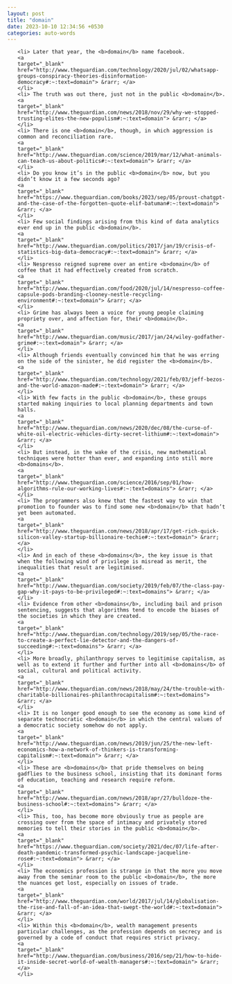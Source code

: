 ```yaml
---
layout: post
title: "domain"
date: 2023-10-10 12:34:56 +0530
categories: auto-words
---
```

<ol>

    <li> Later that year, the <b>domain</b> name facebook.
    <a 
    target="_blank" 
    href="http://www.theguardian.com/technology/2020/jul/02/whatsapp-groups-conspiracy-theories-disinformation-democracy#:~:text=domain"> &rarr; </a>
    </li>
    <li> The truth was out there, just not in the public <b>domain</b>.
    <a 
    target="_blank" 
    href="http://www.theguardian.com/news/2018/nov/29/why-we-stopped-trusting-elites-the-new-populism#:~:text=domain"> &rarr; </a>
    </li>
    <li> There is one <b>domain</b>, though, in which aggression is common and reconciliation rare.
    <a 
    target="_blank" 
    href="http://www.theguardian.com/science/2019/mar/12/what-animals-can-teach-us-about-politics#:~:text=domain"> &rarr; </a>
    </li>
    <li> Do you know it’s in the public <b>domain</b> now, but you didn’t know it a few seconds ago?
    <a 
    target="_blank" 
    href="https://www.theguardian.com/books/2023/sep/05/proust-chatgpt-and-the-case-of-the-forgotten-quote-elif-batuman#:~:text=domain"> &rarr; </a>
    </li>
    <li> Few social findings arising from this kind of data analytics ever end up in the public <b>domain</b>.
    <a 
    target="_blank" 
    href="http://www.theguardian.com/politics/2017/jan/19/crisis-of-statistics-big-data-democracy#:~:text=domain"> &rarr; </a>
    </li>
    <li> Nespresso reigned supreme over an entire <b>domain</b> of coffee that it had effectively created from scratch.
    <a 
    target="_blank" 
    href="http://www.theguardian.com/food/2020/jul/14/nespresso-coffee-capsule-pods-branding-clooney-nestle-recycling-environment#:~:text=domain"> &rarr; </a>
    </li>
    <li> Grime has always been a voice for young people claiming propriety over, and affection for, their <b>domain</b>.
    <a 
    target="_blank" 
    href="http://www.theguardian.com/music/2017/jan/24/wiley-godfather-grime#:~:text=domain"> &rarr; </a>
    </li>
    <li> Although friends eventually convinced him that he was erring on the side of the sinister, he did register the <b>domain</b>.
    <a 
    target="_blank" 
    href="http://www.theguardian.com/technology/2021/feb/03/jeff-bezos-and-the-world-amazon-made#:~:text=domain"> &rarr; </a>
    </li>
    <li> With few facts in the public <b>domain</b>, these groups started making inquiries to local planning departments and town halls.
    <a 
    target="_blank" 
    href="http://www.theguardian.com/news/2020/dec/08/the-curse-of-white-oil-electric-vehicles-dirty-secret-lithium#:~:text=domain"> &rarr; </a>
    </li>
    <li> But instead, in the wake of the crisis, new mathematical techniques were hotter than ever, and expanding into still more <b>domains</b>.
    <a 
    target="_blank" 
    href="http://www.theguardian.com/science/2016/sep/01/how-algorithms-rule-our-working-lives#:~:text=domains"> &rarr; </a>
    </li>
    <li> The programmers also knew that the fastest way to win that promotion to founder was to find some new <b>domain</b> that hadn’t yet been automated.
    <a 
    target="_blank" 
    href="http://www.theguardian.com/news/2018/apr/17/get-rich-quick-silicon-valley-startup-billionaire-techie#:~:text=domain"> &rarr; </a>
    </li>
    <li> And in each of these <b>domains</b>, the key issue is that when the following wind of privilege is misread as merit, the inequalities that result are legitimised.
    <a 
    target="_blank" 
    href="http://www.theguardian.com/society/2019/feb/07/the-class-pay-gap-why-it-pays-to-be-privileged#:~:text=domains"> &rarr; </a>
    </li>
    <li> Evidence from other <b>domains</b>, including bail and prison sentencing, suggests that algorithms tend to encode the biases of the societies in which they are created.
    <a 
    target="_blank" 
    href="http://www.theguardian.com/technology/2019/sep/05/the-race-to-create-a-perfect-lie-detector-and-the-dangers-of-succeeding#:~:text=domains"> &rarr; </a>
    </li>
    <li> More broadly, philanthropy serves to legitimise capitalism, as well as to extend it further and further into all <b>domains</b> of social, cultural and political activity.
    <a 
    target="_blank" 
    href="http://www.theguardian.com/news/2018/may/24/the-trouble-with-charitable-billionaires-philanthrocapitalism#:~:text=domains"> &rarr; </a>
    </li>
    <li> It is no longer good enough to see the economy as some kind of separate technocratic <b>domain</b> in which the central values of a democratic society somehow do not apply.
    <a 
    target="_blank" 
    href="http://www.theguardian.com/news/2019/jun/25/the-new-left-economics-how-a-network-of-thinkers-is-transforming-capitalism#:~:text=domain"> &rarr; </a>
    </li>
    <li> These are <b>domains</b> that pride themselves on being gadflies to the business school, insisting that its dominant forms of education, teaching and research require reform.
    <a 
    target="_blank" 
    href="http://www.theguardian.com/news/2018/apr/27/bulldoze-the-business-school#:~:text=domains"> &rarr; </a>
    </li>
    <li> This, too, has become more obviously true as people are crossing over from the space of intimacy and privately stored memories to tell their stories in the public <b>domain</b>.
    <a 
    target="_blank" 
    href="https://www.theguardian.com/society/2021/dec/07/life-after-death-pandemic-transformed-psychic-landscape-jacqueline-rose#:~:text=domain"> &rarr; </a>
    </li>
    <li> The economics profession is strange in that the more you move away from the seminar room to the public <b>domain</b>, the more the nuances get lost, especially on issues of trade.
    <a 
    target="_blank" 
    href="http://www.theguardian.com/world/2017/jul/14/globalisation-the-rise-and-fall-of-an-idea-that-swept-the-world#:~:text=domain"> &rarr; </a>
    </li>
    <li> Within this <b>domain</b>, wealth management presents particular challenges, as the profession depends on secrecy and is governed by a code of conduct that requires strict privacy.
    <a 
    target="_blank" 
    href="http://www.theguardian.com/business/2016/sep/21/how-to-hide-it-inside-secret-world-of-wealth-managers#:~:text=domain"> &rarr; </a>
    </li>